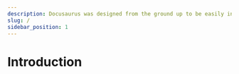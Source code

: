 ```yaml
---
description: Docusaurus was designed from the ground up to be easily installed and used to get your website up and running quickly.
slug: /
sidebar_position: 1
---
```


# Introduction

